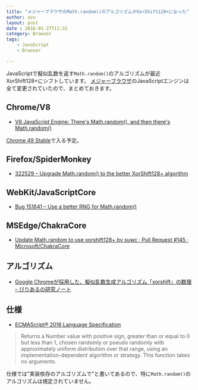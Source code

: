 ```yaml
---
title: "メジャーブラウザのMath.random()のアルゴリズムがXorShift128+になった"
author: azu
layout: post
date : 2016-01-27T11:32
category: Browser
tags:
    - JavaScript
    - Brwoser

---
```


JavaScriptで擬似乱数を返す`Math.random()`のアルゴリズムが最近XorShift128+にシフトしています。
[メジャーブラウザ](https://github.com/azu/browser-javascript-resource)のJavaScriptエンジンは全て変更されていたので、まとめておきます。

## Chrome/V8

- [V8 JavaScript Engine: There's Math.random(), and then there's Math.random()](http://v8project.blogspot.jp/2015/12/theres-mathrandom-and-then-theres.html "V8 JavaScript Engine: There&#39;s Math.random(), and then there&#39;s Math.random()")

[Chrome 49 Stable](http://v8project.blogspot.jp/2016/01/v8-release-49.html "Chrome 49 Stable")で入る予定。

## Firefox/SpiderMonkey

- [322529 – Upgrade Math.random() to the better XorShift128+ algorithm](https://bugzilla.mozilla.org/show_bug.cgi?id=322529 "322529 – Upgrade Math.random() to the better XorShift128+ algorithm")

## WebKit/JavaScriptCore

- [Bug 151641 – Use a better RNG for Math.random()](https://bugs.webkit.org/show_bug.cgi?id=151641 "Bug 151641 – Use a better RNG for Math.random()")

## MSEdge/ChakraCore

- [Update Math.random to use xorshift128+ by suwc · Pull Request #145 · Microsoft/ChakraCore](https://github.com/Microsoft/ChakraCore/pull/145 "Update Math.random to use xorshift128+ by suwc · Pull Request #145 · Microsoft/ChakraCore")

## アルゴリズム

- [Google Chromeが採用した、擬似乱数生成アルゴリズム「xorshift」の数理 – びりあるの研究ノート](https://blog.visvirial.com/articles/575 "Google Chromeが採用した、擬似乱数生成アルゴリズム「xorshift」の数理 – びりあるの研究ノート")

## 仕様

- [ECMAScript® 2016 Language Specification](https://tc39.github.io/ecma262/#sec-math.random "ECMAScript® 2016 Language Specification")

> Returns a Number value with positive sign, greater than or equal to 0 but less than 1, chosen randomly or pseudo randomly with approximately uniform distribution over that range, using an implementation-dependent algorithm or strategy. This function takes no arguments.

仕様では"実装依存のアルゴリズムで"と書いてあるので、特に`Math.random()`のアルゴリズムは規定されていません。
